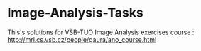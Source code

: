 # Image-Analysis-Tasks
This's solutions for VŠB-TUO Image Analysis exercises course : http://mrl.cs.vsb.cz/people/gaura/ano_course.html
